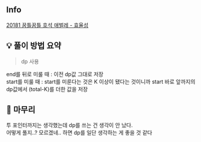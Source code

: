 ## Info
[20181 꿈틀꿈틀 호석 애벌레 - 효율성](https://www.acmicpc.net/problem/20181)

## 💡 풀이 방법 요약
> dp 사용

end를 뒤로 미룰 때 : 이전 dp값 그대로 저장  
start를 미룰 때 : start를 미룬다는 것은 K 이상이 됐다는 것이니까 start 바로 앞까지의 dp값에서 (total-K)를 더한 값을 저장


## 🙂 마무리
투 포인터까지는 생각했는데 dp를 쓰는 건 생각이 안 났다.  
어떻게 풀지..? 모르겠네.. 하면 dp를 일단 생각하는 게 좋을 것 같다